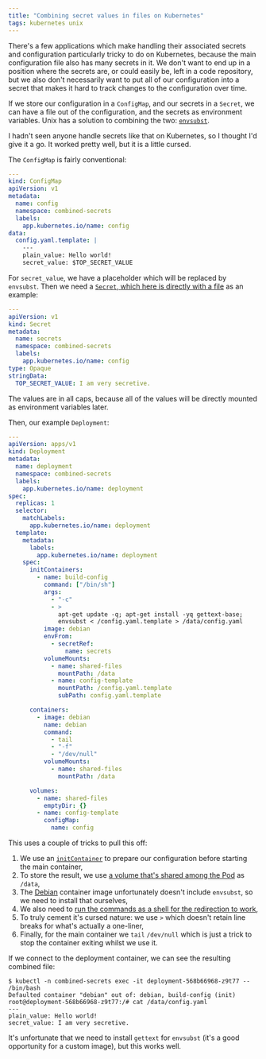 ```yaml
---
title: "Combining secret values in files on Kubernetes"
tags: kubernetes unix
---
```


There's a few applications which make handling their associated secrets and
configuration particularly tricky to do on Kubernetes, because the main
configuration file also has many secrets in it.  We don't want to end up in a
position where the secrets are, or could easily be, left in a code repository,
but we also don't necessarily want to put all of our configuration into a
secret that makes it hard to track changes to the configuration over time.

If we store our configuration in a `ConfigMap`, and our secrets in a `Secret`,
we can have a file out of the configuration, and the secrets as environment
variables. Unix has a solution to combining the two: [`envsubst`][1].

I hadn't seen anyone handle secrets like that on Kubernetes, so I thought I'd
give it a go. It worked pretty well, but it is a little cursed.

The `ConfigMap` is fairly conventional:

```yaml
---
kind: ConfigMap
apiVersion: v1
metadata:
  name: config
  namespace: combined-secrets
  labels:
    app.kubernetes.io/name: config
data:
  config.yaml.template: |
    ---
    plain_value: Hello world!
    secret_value: $TOP_SECRET_VALUE
```

For `secret_value`, we have a placeholder which will be replaced by `envsubst`.
Then we need a [`Secret`, which here is directly with a file][2] as an example:

```yaml
---
apiVersion: v1
kind: Secret
metadata:
  name: secrets
  namespace: combined-secrets
  labels:
    app.kubernetes.io/name: config
type: Opaque
stringData:
  TOP_SECRET_VALUE: I am very secretive.
```

The values are in all caps, because all of the values will be directly mounted
as environment variables later.

Then, our example `Deployment`:

```yaml
---
apiVersion: apps/v1
kind: Deployment
metadata:
  name: deployment
  namespace: combined-secrets
  labels:
    app.kubernetes.io/name: deployment
spec:
  replicas: 1
  selector:
    matchLabels:
      app.kubernetes.io/name: deployment
  template:
    metadata:
      labels:
        app.kubernetes.io/name: deployment
    spec:
      initContainers:
        - name: build-config
          command: ["/bin/sh"]
          args:
            - "-c"
            - >
              apt-get update -q; apt-get install -yq gettext-base;
              envsubst < /config.yaml.template > /data/config.yaml
          image: debian
          envFrom:
            - secretRef:
                name: secrets
          volumeMounts:
            - name: shared-files
              mountPath: /data
            - name: config-template
              mountPath: /config.yaml.template
              subPath: config.yaml.template

      containers:
        - image: debian
          name: debian
          command:
            - tail
            - "-f"
            - "/dev/null"
          volumeMounts:
            - name: shared-files
              mountPath: /data

      volumes:
        - name: shared-files
          emptyDir: {}
        - name: config-template
          configMap:
            name: config
```

This uses a couple of tricks to pull this off:

1. We use an [`initContainer`][3] to prepare our configuration before starting
   the main container,
2. To store the result, we use [a volume that's shared among the Pod][4] as
   `/data`,
3. The [Debian][5] container image unfortunately doesn't include `envsubst`, so
   we need to install that ourselves,
4. We also need to [run the commands as a shell for the redirection to
   work][6],
5. To truly cement it's cursed nature: we use `>` which doesn't retain
   line breaks for what's actually a one-liner,
6. Finally, for the main container we `tail` `/dev/null` which is just a trick
   to stop the container exiting whilst we use it.

If we connect to the deployment container, we can see the resulting combined
file:

```
$ kubectl -n combined-secrets exec -it deployment-568b66968-z9t77 -- /bin/bash
Defaulted container "debian" out of: debian, build-config (init)
root@deployment-568b66968-z9t77:/# cat /data/config.yaml
---
plain_value: Hello world!
secret_value: I am very secretive.
```

It's unfortunate that we need to install `gettext` for `envsubst` (it's a good
opportunity for a custom image), but this works well.

[1]: https://linux.die.net/man/1/envsubst
[2]: https://kubernetes.io/docs/tasks/configmap-secret/managing-secret-using-config-file/
[3]: https://kubernetes.io/blog/2025/04/22/multi-container-pods-overview/
[4]: https://kubernetes.io/docs/concepts/storage/volumes/#emptydir
[5]: https://hub.docker.com/_/debian
[6]: https://kubernetes.io/docs/tasks/inject-data-application/define-command-argument-container/#run-a-command-in-a-shell
